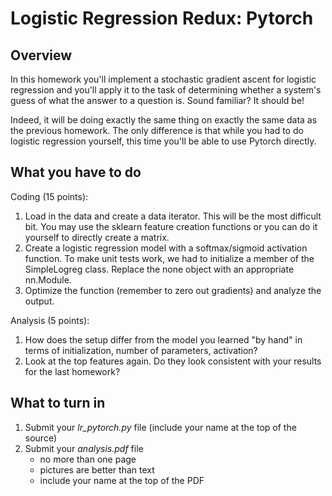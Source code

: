 Logistic Regression Redux: Pytorch
=

Overview
--------

In this homework you'll implement a stochastic gradient ascent for logistic
regression and you'll apply it to the task of determining whether a system's guess of what the answer to a question is.  Sound familiar?  It should be!

Indeed, it will be doing exactly the same thing on exactly the same data as
the previous homework.  The only difference is that while you had to do
logistic regression yourself, this time you'll be able to use Pytorch
directly.

What you have to do
----

Coding (15 points):

1. Load in the data and create a data iterator.  This will be the most difficult bit.  You may use the sklearn feature creation functions or you can do it yourself to directly create a matrix.
1. Create a logistic regression model with a softmax/sigmoid
   activation function.  To make unit tests work, we had to initialize
   a member of the SimpleLogreg class.  Replace the none object with
   an appropriate nn.Module.
1. Optimize the function (remember to zero out gradients) and analyze the output.

Analysis (5 points):

1. How does the setup differ from the model you learned "by hand" in terms of initialization, number of parameters, activation?
2. Look at the top features again.  Do they look consistent with your results for the last homework?

What to turn in
-

1. Submit your _lr_pytorch.py_ file (include your name at the top of the source)
1. Submit your _analysis.pdf_ file
    - no more than one page
    - pictures are better than text
    - include your name at the top of the PDF




